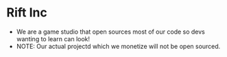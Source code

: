 # Rift Inc
- We are a game studio that open sources most of our code so devs wanting to learn can look!
- NOTE: Our actual projectd which we monetize will not be open sourced.